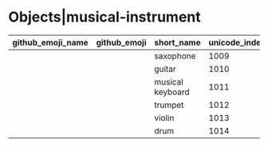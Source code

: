# Objects|musical-instrument

|github_emoji_name|github_emoji|short_name|unicode_index|
|---|---|---|---|
|||saxophone|1009|
|||guitar|1010|
|||musical keyboard|1011|
|||trumpet|1012|
|||violin|1013|
|||drum|1014|
